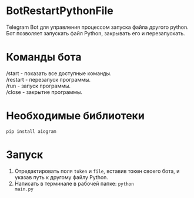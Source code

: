 # BotRestartPythonFile
Telegram Bot для управления процессом запуска файла другого python. 
Бот позволяет запускать файл Python, закрывать его и перезапускать.

# Команды бота
/start - показать все доступные команды.<br>
/restart - перезапуск программы.<br>
/run - запуск программы.<br>
/close - закрытие программы.

# Необходимые библиотеки
<code>pip install aiogram</code>

# Запуск
1. Отредактировать поля <code>token</code> и <code>file</code>, вставив токен своего бота, и указав путь к другому файлу Python.<br>
2. Написать в терминале в рабочей папке:
<code>python main.py</code>
